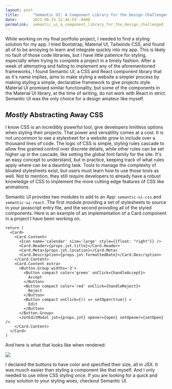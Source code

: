 ```yaml
---
layout: post
title:      "Semantic UI: A Component Library for the Design Challenged"
date:       2021-06-25 12:46:59 -0400
permalink:  semantic_ui_a_component_library_for_the_design_challenged
---
```



While working on my final portfolio project, I needed to find a styling solution
for my app. I tried Bootstrap, Material UI, Tailwinds CSS, and found all of to be
annoying to learn and integrate quickly into my app. This is likely no fault of
those code libraries, but I have little patience for styling, especially when trying
to complete a project in a timely fashion. After a week of attempting and failing
to implement any of the aforementioned frameworks, I found Semantic UI, a CSS and
React component library that as it's name implies, aims to make styling a website
a simpler process by making styling a simple, declarative framework to give projects
style. Material UI promised similar functionality, but some of the components in
the Material UI library, at the time of writing, do not work with React in strict.
Semantic UI was the only choice for a design amateur like myself.

## *Mostly* Abstracting Away CSS

I know CSS is an incredibly powerful tool, give developers limitless options when
styling their projects. That power and versatility comes at a cost. It is not uncommon
to see a stylesheet for a website grow to include over a thousand lines of code.
The logic of CSS is simple, styling rules cascade to allow fine grained control
over discrete details, while other rules can be set higher up in the cascade, like
setting the global font family for the site. It's an easy concept to understand,
but in practice, keeping track of what rules apply where can be a daunting task.
Tools to manage the complexity of bloated stylesheets exist, but users must learn
how to use those tools as well. Not to mention, they still require developers to
already have a robust knowledge of CSS to implement the more cutting edge features
of CSS like animations.

Semantic UI provides two modules to add to an App: ``` semantic-ui-css ``` and
``` semantic-ui-react ```. The first module providing a set of stylesheets to source
in your javascript entry file, and the second providing all of the styled components.
Here is an example of an implementation of a Card component in a project I have been
working on.

    return (
      <Card>
        <Card.Content>
          <Icon name='calendar' size='large' style={{float: "right"}} />
          <Card.Header>{props.jot.title}</Card.Header>
          <Card.Meta>{props.jot.location}</Card.Meta>
          <Card.Description>{props.jot.formattedDate}</Card.Description>
        </Card.Content>
        <Card.Content extra>
          <Button.Group widths='3'>
            <Button compact color='green' onClick={handleAccept}>
              Accept
            </Button>
            <Button compact color='red' onClick={handleReject}>
              Reject
            </Button>
            <Button compact onClick={() => setOpen(true)} >
              Edit
            </Button>
          </Button.Group>
          <JotEditModal jot={props.jot} opener={open} setOpener={setOpen} />
        </Card.Content>
      </Card>
    )

And here is what that looks like when rendered:


![](https://raw.githubusercontent.com/zacharytq/jot-frontend/master/public/Screenshot%20from%202021-06-25%2012-36-11.png)


I declared the buttons to have color and specified their size, all in JSX. It was
musch easier than styling a component like that myself. And I only needed to use
inline CSS styling once. If you are looking for a quick and easy solution to your
styling woes, checkout Semantic UI.
